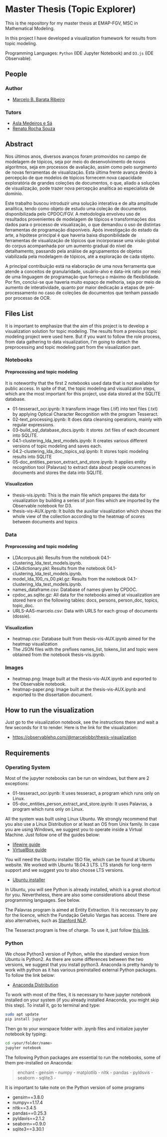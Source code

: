 # Master Thesis (Topic Explorer)
This is the repository for my master thesis at EMAP-FGV, MSC in Mathematical Modeling.

In this project I have developed a visualization framework for results from topic modeling.

Programming Languages: `Python` (IDE Jupyter Notebook) and `D3.js` (IDE Observable).

## People
### Author
* [Marcelo B. Barata Ribeiro](https://www.linkedin.com/in/marcelo-barata-ribeiro-213b8733/)
### Tutors
* [Asla Medeiros e Sá](https://emap.fgv.br/corpo-docente/asla-medeiros-sa)
* [Renato Rocha Souza](https://emap.fgv.br/corpo-docente/renato-rocha-souza)

## Abstract
Nos últimos anos, diversos avanços foram promovidos no campo de modelagem de tópicos,
seja por meio do desenvolvimento de novos algoritmos, seja em processos de avaliação, assim
como pelo surgimento de novas ferramentas de visualização. Esta última frente avança
devido à percepção de que modelos de tópicos fornecem nova capacidade exploratória de
grandes coleções de documentos, o que, aliado a soluções de visualização, pode trazer nova
percepção analítica ao especialista de domínio.

Este trabalho buscou introduzir uma solução interativa e de alta amplitude analítica, tendo
como objeto de estudo uma coleção de documentos disponibilizada pelo CPDOC/FGV. A
metodologia envolveu uso de resultados provenientes de modelagem de tópicos e transformações
dos dados para o processo de visualização, o que demandou o uso de distintas
ferramentas de programação disponíveis. Após investigação do estado da arte, a hipótese
principal é que haveria baixa disponibilidade de ferramentas de visualização de tópicos
que incorporasse uma visão global do corpus acompanhada por um aumento gradual do
nível de detalhamento, passando pela análise de agrupamentos de objetos viabilizada pela
modelagem de tópicos, até a exploração de cada objeto.

A principal contribuição está na elaboração de uma nova ferramenta que atende a conceitos
de granularidade, usuário-alvo e data-ink ratio por meio de uma linguagem de programação
que forneça o máximo de flexibilidade. Por fim, conclui-se que haveria muito espaço de
melhoria, seja por meio de aumento de interatividade, quanto por maior dedicação a etapas
de pré-processamento no caso de coleções de documentos que tenham passado por processo
de OCR.

## Files List
It is important to emphasize that the aim of this project is to develop a visualization solution for topic modeling. The results from a previous topic modeling project were used here. But if you want to follow the role process, from data gathering to data visualization, I'm going to detach the preprocessing and topic modeling part from the visualization part.
### Notebooks
#### Preprocessing and topic modeling
It is noteworthy that the first 2 notebooks used data that is not available for public access. In spite of that, the topic modeling and visualization steps, which are the most important for this project, use data stored at the  SQLITE database.
* 01-tesseract_ocr.ipynb: It transform image files (.tif) into text files (.txt) by applying Optical Character Recognition with the program Tesseract.
* 02-text_processing.ipynb: It does data cleansing operations, mainly with regular expressions.
* 03-build_sql_database_docs.ipynb: it stores .txt files of each document into SQLITE.
* 04.1-clustering_lda_test_models.ipynb: It creates various different versions of topic modeling and saves each. 
* 04.2-clustering_lda_doc_topics_sql.ipynb: It stores topic modeling results into SQLITE
* 05-doc_entities_person_extract_and_store.ipynb: It applies entity recognition tool (Palavras) to extract data about people ocurrences in documents and stores the data into SQLITE.
#### Visualization
* thesis-vis.ipynb: This is the main file which prepares the data for visualization by building a series of json files which are imported by the Observable notebook for D3.
* thesis-vis-AUX.ipynb: It builds the auxiliar visualization which shows the whole view of the collection according to the heatmap of *scores* between documents and topics
### Data
#### Preprocessing and topic modeling
* LDAcorpus.pkl: Results from the notebook 04.1-clustering_lda_test_models.ipynb.
* LDAdictionary.pkl: Results from the notebook 04.1-clustering_lda_test_models.ipynb.
* model_lda_100_rs_00.pkl.gz: Results from the notebook 04.1-clustering_lda_test_models.ipynb.
* names_dataframe.csv: Database of names given by CPDOC.
* cpdoc_as.sqlite.gz: All data for the notebooks aimed at visualization are stored here on the following tables: docs, persons, person_doc, topics, topic_doc.
* URLS-AAS-marcelo.csv: Data with URLS for each group of documents (dossie).

#### Visualization
* heatmap.csv: Database built from thesis-vis-AUX.ipynb aimed for the heatmap visualization
* The JSON files with the prefixes names_list, tokens_list and topic were obtained from the notebook thesis-vis.ipynb.
### Images
* heatmap.png: Image built at the thesis-vis-AUX.ipynb and exported to the Observable notebook.
* heatmap-paper.png: Image built at the thesis-vis-AUX.ipynb and exported to the dissertation document.
## How to run the visualization
Just go to the visualization notebook, see the instructions there and wait a few seconds for it to render. Here is the link for the visualization:
* https://observablehq.com/@marcelobbr/thesis-visualization

## Requirements
### Operating System
Most of the jupyter notebooks can be run on windows, but there are 2 exceptions: 
* 01-tesseract_ocr.ipynb: It uses tesseract, a program which runs only on Linux.
* 05-doc_entities_person_extract_and_store.ipynb: It uses Palavras, a program which runs only on Linux.

All the system was built using Linux Ubuntu. We strongly recommend that you also use a Linux Distribution or at least an OS from Unix family. In case you are using Windows, we suggest you to operate inside a Virtual Machine. Just follow one of the guides below:
* [lifewire guide](https://www.lifewire.com/run-ubuntu-within-windows-virtualbox-2202098)
* [VirtualBox guide](https://www.virtualbox.org/manual/ch01.html)

You will need the Ubuntu installer ISO file, which can be found at Ubuntu website. We worked with Ubuntu 18.04.3 LTS. LTS stands for long-term support and we suggest you to also choose LTS versions.
* [Ubuntu installer](https://ubuntu.com/download/desktop)

In Ubuntu, you will see Python is already installed, which is a great shortcut for you. Nevertheless, there are also some considerations about these programming languages. See below.

The Palavras program is aimed at Entity Extraction. It is neccessary to pay for the licence, which the Fundação Getulio Vargas has access. There are also alternatives, such as [Stanford NLP](https://nlp.stanford.edu/software/).

The Tesseract program is free of charge. To use it, just follow [this link](https://www.pyimagesearch.com/2017/07/03/installing-tesseract-for-ocr/).

### Python
We chose Python3 version of Python, while the standard version from Ubuntu is Python2. As there are some differences between the two versions, we suggest that you install python3. Anaconda is pretty handy to work with python as it has various preinstalled external Python packages. To follow the link below:
* [Anaconda Distribution](https://www.anaconda.com/distribution/)

To work with most of the files, it is necessary to have jupyter notebook installed on your system (if you already installed Anaconda, you might skip this step). To install it, go to terminal and type:
```sh
sudo apt update
pip install jupyter
```
Then go to your worspace folder with .ipynb files  and initialize jupyter notebook by typing:
```sh
cd <your/folder/name>
jupyter notebook
```
The following Python packages are essential to run the notebooks, some of them pre-installed on Anaconda:
> enchant - gensim - numpy - matplotlib - nltk - pandas - pyldsvis - seaborn - sqlite3 - 

It is important to take note on the Python version of some programs
* gensim==3.8.0
* numpy==1.17.4 
* nltk==3.4.5
* pandas==0.25.3
* pyldavis==2.1.2 
* seaborn==0.9.0
* sqlite3==3.30.1